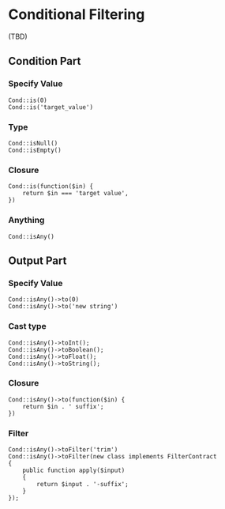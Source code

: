 # Conditional Filtering 

(TBD)

## Condition Part

### Specify Value

```
Cond::is(0)
Cond::is('target_value')
```

### Type

```
Cond::isNull()
Cond::isEmpty()
```

### Closure

```
Cond::is(function($in) {
    return $in === 'target value',
})
```

### Anything

```
Cond::isAny()
```

## Output Part

### Specify Value

```
Cond::isAny()->to(0)
Cond::isAny()->to('new string')
```

### Cast type

```
Cond::isAny()->toInt();
Cond::isAny()->toBoolean();
Cond::isAny()->toFloat();
Cond::isAny()->toString();
```

### Closure

```
Cond::isAny()->to(function($in) {
    return $in . ' suffix';
})
```

### Filter

```
Cond::isAny()->toFilter('trim')
Cond::isAny()->toFilter(new class implements FilterContract
{
    public function apply($input)
    {
        return $input . '-suffix';
    }
});
```
